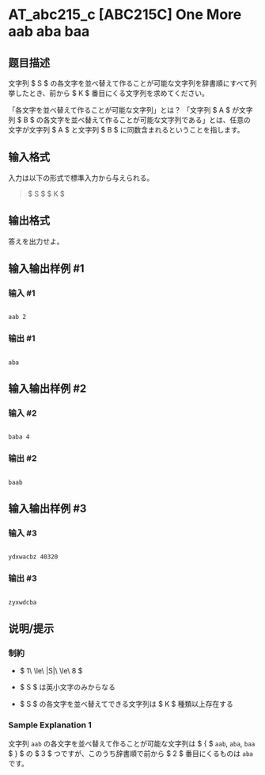 # AT_abc215_c [ABC215C] One More aab aba baa

## 题目描述

[problemUrl]: https://atcoder.jp/contests/abc215/tasks/abc215_c

文字列 $ S $ の各文字を並べ替えて作ることが可能な文字列を辞書順にすべて列挙したとき、前から $ K $ 番目にくる文字列を求めてください。

 「各文字を並べ替えて作ることが可能な文字列」とは？ 「文字列 $ A $ が文字列 $ B $ の各文字を並べ替えて作ることが可能な文字列である」とは、任意の文字が文字列 $ A $ と文字列 $ B $ に同数含まれるということを指します。

## 输入格式

入力は以下の形式で標準入力から与えられる。

> $ S $ $ K $

## 输出格式

答えを出力せよ。

## 输入输出样例 #1

### 输入 #1

```
aab 2
```

### 输出 #1

```
aba
```

## 输入输出样例 #2

### 输入 #2

```
baba 4
```

### 输出 #2

```
baab
```

## 输入输出样例 #3

### 输入 #3

```
ydxwacbz 40320
```

### 输出 #3

```
zyxwdcba
```

## 说明/提示

### 制約

- $ 1\ \le\ |S|\ \le\ 8 $
- $ S $ は英小文字のみからなる
- $ S $ の各文字を並べ替えてできる文字列は $ K $ 種類以上存在する

### Sample Explanation 1

文字列 `aab` の各文字を並べ替えて作ることが可能な文字列は $ \{ $ `aab`, `aba`, `baa` $ \} $ の $ 3 $ つですが、このうち辞書順で前から $ 2 $ 番目にくるものは `aba` です。